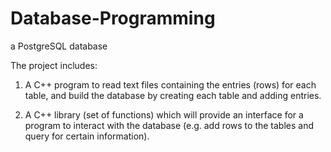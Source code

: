 # Database-Programming
a PostgreSQL database 

The project includes:

1. A C++ program to read text files containing the entries (rows) for each table, and build the database by creating each table and adding entries.

2. A C++ library (set of functions) which will provide an interface for a program to interact with the database (e.g. add rows to the tables and query for certain information).
